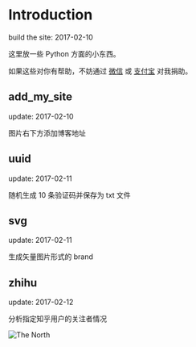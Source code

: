 # Introduction
build the site: 2017-02-10

这里放一些 Python 方面的小东西。

如果这些对你有帮助，不妨通过 [微信](http://ol5pvu2w5.bkt.clouddn.com/wechat.JPG) 或 [支付宝](http://ol5pvu2w5.bkt.clouddn.com/Alipay.JPG) 对我捐助。


## add_my_site
update: 2017-02-10

图片右下方添加博客地址



## uuid
update: 2017-02-11

随机生成 10 条验证码并保存为 txt 文件



## svg
update: 2017-02-11

生成矢量图片形式的 brand


## zhihu
update: 2017-02-12

分析指定知乎用户的关注者情况


![The North](https://cl.ly/3E2J413r2s1T/idea1.svg)